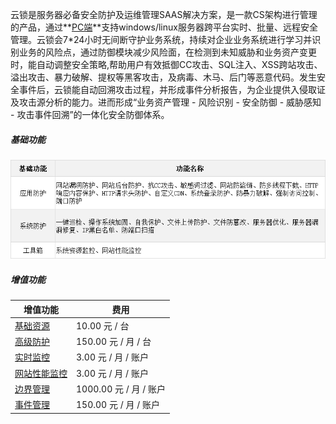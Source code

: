 云锁是服务器必备安全防护及运维管理SAAS解决方案，是一款CS架构进行管理的产品，通过**[PC端](/guide/PC_inst.md)**支持windows/linux服务器跨平台实时、批量、远程安全管理。云锁会7\*24小时无间断守护业务系统，持续对企业业务系统进行学习并识别业务的风险点，通过防御模块减少风险面，在检测到未知威胁和业务资产变更时，能自动调整安全策略,帮助用户有效抵御CC攻击、SQL注入、XSS跨站攻击、溢出攻击、暴力破解、提权等黑客攻击，及病毒、木马、后门等恶意代码。发生安全事件后，云锁能自动回溯攻击过程，并形成事件分析报告，为企业提供入侵取证及攻击源分析的能力。进而形成“业务资产管理 - 风险识别 - 安全防御 - 威胁感知 - 攻击事件回溯”的一体化安全防御体系。

##### 基础功能
![](/assets/q_03_1.png)
##### 增值功能
|增值功能|费用|
|-|-|
|[基础资源](http://help.yunsuo.com.cn/manual/f01.html)|10.00 元 / 台|
|[高级防护](http://help.yunsuo.com.cn/manual/f16.html)|150.00 元 / 月 / 台|
|[实时监控](http://help.yunsuo.com.cn/manual/f05.html)|3.00 元 / 月 / 账户|
|[网站性能监控](http://help.yunsuo.com.cn/manual/f26.html)|3.00 元 / 月 / 账户|
|[边界管理](http://help.yunsuo.com.cn/manual/f28.html)|1000.00 元 / 月 / 账户|
|[事件管理](http://help.yunsuo.com.cn/manual/f29.html)|150.00 元 / 月 / 账户|